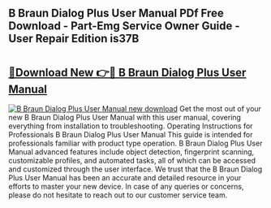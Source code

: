 ## B Braun Dialog Plus User Manual PDf Free Download - Part-Emg Service Owner Guide - User Repair Edition is37B

# <h2><a href="http://bc42142.oget.top/?id=B+Braun+Dialog+Plus+User+Manual">🔗Download New 👉🔴 B Braun Dialog Plus User Manual</a></h2>

[![B Braun Dialog Plus User Manual new download](https://i.imgur.com/5g1atiW.png)](http://bc42142.oget.top/?id=B+Braun+Dialog+Plus+User+Manual)
Get the most out of your new B Braun Dialog Plus User Manual with this user manual, covering everything from installation to troubleshooting. Operating Instructions for Professionals B Braun Dialog Plus User Manual This guide is intended for professionals familiar with product type operation. B Braun Dialog Plus User Manual advanced features include object detection, fingerprint scanning, customizable profiles, and automated tasks, all of which can be accessed and customized through the user interface. We trust that the B Braun Dialog Plus User Manual has been an accurate and detailed resource in your efforts to master your new device. In case of any queries or concerns, please do not hesitate to reach out to our customer service team.
